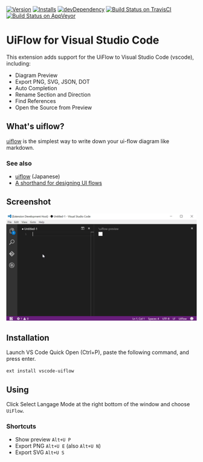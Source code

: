  [![Version](https://vsmarketplacebadge.apphb.com/version/kexi.vscode-uiflow.svg)](https://marketplace.visualstudio.com/items?itemName=kexi.vscode-uiflow) [![Installs](https://vsmarketplacebadge.apphb.com/installs/kexi.vscode-uiflow.svg)](https://marketplace.visualstudio.com/items?itemName=kexi.vscode-uiflow) [![devDependency](https://david-dm.org/kexi/vscode-uiflow.svg)](https://david-dm.org/kexi/vscode-uiflow)
[![Build Status on TravisCI](https://travis-ci.org/kexi/vscode-uiflow.svg?branch=master)](https://travis-ci.org/kexi/vscode-uiflow)
[![Build Status on AppVeyor](https://ci.appveyor.com/api/projects/status/github/kexi/vscode-uiflow?branch=master&svg=true)](https://ci.appveyor.com/project/kexi/vscode-uiflow)
# UiFlow for Visual Studio Code
This extension adds support for the UiFlow to Visual Studio Code (vscode), including:

* Diagram Preview
* Export PNG, SVG, JSON, DOT
* Auto Completion
* Rename Section and Direction
* Find References
* Open the Source from Preview


## What's uiflow?
[uiflow](https://github.com/hirokidaichi/uiflow) is the simplest way to write down your ui-flow diagram like markdown.

### See also
* [uiflow](https://github.com/hirokidaichi/uiflow) (Japanese)
* [A shorthand for designing UI flows](https://signalvnoise.com/posts/1926-a-shorthand-for-designing-ui-flows)

## Screenshot
![preview](img/preview.gif)

## Installation
Launch VS Code Quick Open (Ctrl+P), paste the following command, and press enter.

`ext install vscode-uiflow`

## Using
Click Select Langage Mode at the right bottom of the window and choose `UiFlow`.

### Shortcuts
* Show preview `Alt+U P`
* Export PNG `Alt+U E` (also `Alt+U N`)
* Export SVG `Alt+U S`
